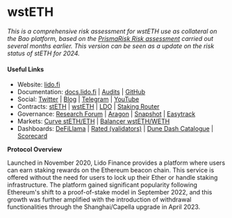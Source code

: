 # wstETH

_This is a comprehensive risk assessment for wstETH use as collateral on the Bao platform, based on the_ [_PrismaRisk Risk assessment_](https://hackmd.io/@PrismaRisk/wsteth#Section-5-Counterparty-Risk) _carried out several months earlier. This version can be seen as a update on the risk status of stETH for 2024._

#### Useful Links <a href="#useful-links" id="useful-links"></a>

* Website: [lido.fi](https://lido.fi/)
* Documentation: [docs.lido.fi](https://docs.lido.fi/) | [Audits](https://github.com/lidofinance/audits) | [GitHub](https://github.com/lidofinance)
* Social: [Twitter](https://twitter.com/LidoFinance) | [Blog](https://blog.lido.fi/) | [Telegram](https://t.me/lidofinance) | [YouTube](https://www.youtube.com/@LidoFinance)
* Contracts: [stETH](https://etherscan.io/token/0xae7ab96520de3a18e5e111b5eaab095312d7fe84) | [wstETH](https://etherscan.io/token/0x7f39c581f595b53c5cb19bd0b3f8da6c935e2ca0) | [LDO](https://etherscan.io/token/0x5a98fcbea516cf06857215779fd812ca3bef1b32) | [Staking Router](https://etherscan.io/address/0xFdDf38947aFB03C621C71b06C9C70bce73f12999)
* Governance: [Research Forum](https://research.lido.fi/) | [Aragon](https://mainnet.lido.fi/#/lido-dao/0x2e59a20f205bb85a89c53f1936454680651e618e/) | [Snapshot](https://snapshot.org/#/lido-snapshot.eth) | [Easytrack](https://easytrack.lido.fi/)
* Markets: [Curve stETH/ETH](https://curve.fi/#/ethereum/pools/steth) | [Balancer wstETH/WETH](https://app.balancer.fi/#/ethereum/pool/0x32296969ef14eb0c6d29669c550d4a0449130230000200000000000000000080)
* Dashboards: [DeFiLlama](https://defillama.com/protocol/lido) | [Rated (validators)](https://www.rated.network/?network=mainnet\&view=pool\&timeWindow=1d\&page=1) | [Dune Dash Catalogue](https://dune.com/lido/lido-dashboards-catalogue) | [Scorecard](https://lido.fi/scorecard)

**Protocol Overview**

Launched in November 2020, Lido Finance provides a platform where users can earn staking rewards on the Ethereum beacon chain. This service is offered without the need for users to lock up their Ether or handle staking infrastructure. The platform gained significant popularity following Ethereum's shift to a proof-of-stake model in September 2022, and this growth was further amplified with the introduction of withdrawal functionalities through the Shanghai/Capella upgrade in April 2023.


